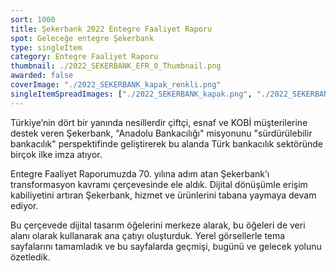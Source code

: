 ```yaml
---
sort: 1000
title: Şekerbank 2022 Entegre Faaliyet Raporu
spot: Geleceğe entegre Şekerbank
type: singleItem
category: Entegre Faaliyet Raporu
thumbnail: ./2022_SEKERBANK_EFR_0_Thumbnail.png
awarded: false
coverImage: "./2022_SEKERBANK_kapak_renkli.png"
singleItemSpreadImages: ["./2022_SEKERBANK_kapak.png", "./2022_SEKERBANK_1.png", "./2022_SEKERBANK_2.png", "./2022_SEKERBANK_3.png"]
---
```


Türkiye’nin dört bir yanında nesillerdir çiftçi, esnaf ve KOBİ müşterilerine destek veren Şekerbank, "Anadolu Bankacılığı" misyonunu "sürdürülebilir bankacılık" perspektifinde geliştirerek bu alanda Türk bankacılık sektöründe birçok ilke imza atıyor.

Entegre Faaliyet Raporumuzda 70. yılına adım atan Şekerbank’ı transformasyon kavramı çerçevesinde ele aldık. Dijital dönüşümle erişim kabiliyetini artıran Şekerbank, hizmet ve ürünlerini tabana yaymaya devam ediyor.

Bu çerçevede dijital tasarım öğelerini merkeze alarak, bu öğeleri de veri alanı olarak kullanarak ana çatıyı oluşturduk. Yerel görsellerle tema sayfalarını tamamladık ve bu sayfalarda geçmişi, bugünü ve gelecek yolunu özetledik.
